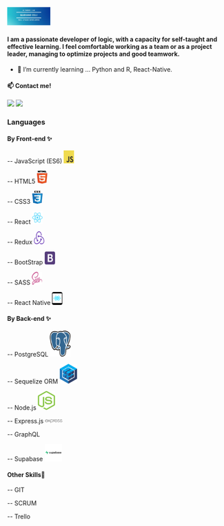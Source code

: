 <h2>
<img width="100" heigth="3000" src="https://github.com/nanoceli/nanoceli/blob/main/images/Logo%20Mariano%20Celi.jpg">
</h2>
<h4>I am a passionate developer of logic, with a capacity for self-taught and
effective learning. I feel comfortable working as a team or as a project
leader, managing to optimize projects and good teamwork.</h4>

- 🌱 I’m currently learning ... Python and R, React-Native.

<h4> 📫 Contact me!</h4>
<a href="https://www.linkedin.com/in/marianoalejandroceli/"><img  width="40px" heigth="40px" src="https://cdn.jsdelivr.net/npm/simple-icons@v3/icons/linkedin.svg"></a>
<a href="mailto: Marianoalejandroceli@gmail.com"><img  width="40px" heigth="40px" src="https://worldvectorlogo.com/es/logo/gmail-icon-2"></a>

<h3>Languages</h3>
<h4>By Front-end ✨</h4>
<p>-- JavaScript (ES6) <img src="https://github.com/nanoceli/nanoceli/blob/main/images/logo-javascript.svg" height="30" width="24" ></p>
<p>-- HTML5 <img src="https://github.com/nanoceli/nanoceli/blob/main/images/html5.svg" height="30" width="24" ></p>
<p>-- CSS3 <img src="https://github.com/nanoceli/nanoceli/blob/main/images/css-5.svg" height="30" width="24" ></p>
<p>-- React <img src="https://github.com/nanoceli/nanoceli/blob/main/images/react-2.svg" height="30" width="24" ></p>
<p>-- Redux <img src="https://github.com/nanoceli/nanoceli/blob/main/images/redux.svg" height="30" width="24" ></p>
<p>-- BootStrap <img src="https://github.com/nanoceli/nanoceli/blob/main/images/bootstrap-4.svg" height="30" width="24" ></p>
<p>-- SASS <img src="https://github.com/nanoceli/nanoceli/blob/main/images/sass-1.svg" height="30" width="24" ></p>
<p>-- React Native <img src="https://github.com/nanoceli/nanoceli/blob/main/images/react-native-app.svg" height="30" width="24" ></p>

<h4>By Back-end ✨</h4>
<p>-- PostgreSQL <img alt="PostgreSQL" src="https://github.com/nanoceli/nanoceli/blob/main/images/postgresql.svg" height="60" width="48" > </p>
<p>-- Sequelize ORM <img width="40px" heigth="40px" src="https://github.com/nanoceli/nanoceli/blob/main/images/sequelize.svg"> </p>
<p>-- Node.js <img width="40px" heigth="40px" src="https://github.com/nanoceli/nanoceli/blob/main/images/nodejs-icon.svg"></p>
<p>-- Express.js <img width="40px" heigth="40px" src="https://github.com/nanoceli/nanoceli/blob/main/images/expressjs.svg">  </p>
<p>-- GraphQL <img width="40px" heigth="40px" src=""></p>
<p>-- Supabase <img width="40px" heigth="40px" src="https://github.com/nanoceli/nanoceli/blob/main/images/supabase-logo-vector.svg"></p>

<h4>Other Skills💪</h4>
<p>-- GIT <img width="40px" heigth="40px" src=""> </p>
<p>-- SCRUM <img width="40px" heigth="40px" src=""> </p>
<p>-- Trello <img width="40px" heigth="40px" src=""> </p>

